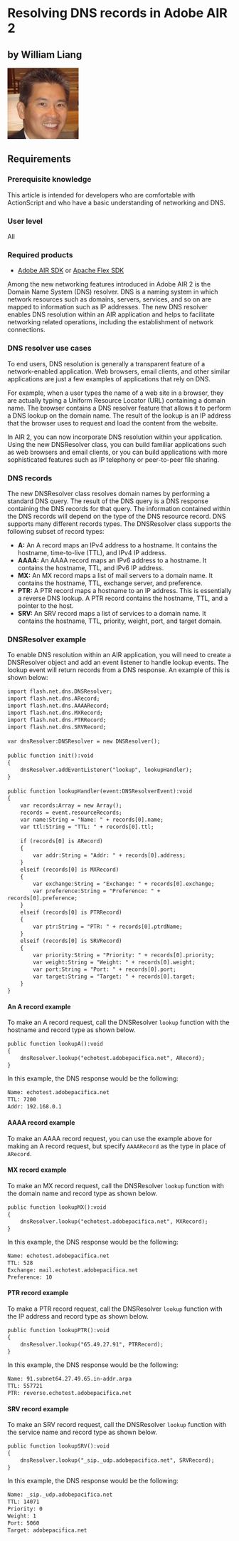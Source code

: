 # Resolving DNS records in Adobe AIR 2

## by William Liang

![William Liang](./img/1296445272799.jpg)

## Requirements

### Prerequisite knowledge

This article is intended for developers who are comfortable with ActionScript
and who have a basic understanding of networking and DNS.

### User level

All

### Required products

- [Adobe AIR SDK](https://airsdk.dev/) or
  [Apache Flex SDK](https://flex.apache.org)

Among the new networking features introduced in Adobe AIR 2 is the Domain Name
System (DNS) resolver. DNS is a naming system in which network resources such as
domains, servers, services, and so on are mapped to information such as IP
addresses. The new DNS resolver enables DNS resolution within an AIR application
and helps to facilitate networking related operations, including the
establishment of network connections.

### DNS resolver use cases

To end users, DNS resolution is generally a transparent feature of a
network-enabled application. Web browsers, email clients, and other similar
applications are just a few examples of applications that rely on DNS.

For example, when a user types the name of a web site in a browser, they are
actually typing a Uniform Resource Locator (URL) containing a domain name. The
browser contains a DNS resolver feature that allows it to perform a DNS lookup
on the domain name. The result of the lookup is an IP address that the browser
uses to request and load the content from the website.

In AIR 2, you can now incorporate DNS resolution within your application. Using
the new DNSResolver class, you can build familiar applications such as web
browsers and email clients, or you can build applications with more
sophisticated features such as IP telephony or peer-to-peer file sharing.

### DNS records

The new DNSResolver class resolves domain names by performing a standard DNS
query. The result of the DNS query is a DNS response containing the DNS records
for that query. The information contained within the DNS records will depend on
the type of the DNS resource record. DNS supports many different records types.
The DNSResolver class supports the following subset of record types:

- **A:** An A record maps an IPv4 address to a hostname. It contains the
  hostname, time-to-live (TTL), and IPv4 IP address.
- **AAAA:** An AAAA record maps an IPv6 address to a hostname. It contains the
  hostname, TTL, and IPv6 IP address.
- **MX:** An MX record maps a list of mail servers to a domain name. It contains
  the hostname, TTL, exchange server, and preference.
- **PTR:** A PTR record maps a hostname to an IP address. This is essentially a
  reverse DNS lookup. A PTR record contains the hostname, TTL, and a pointer to
  the host.
- **SRV:** An SRV record maps a list of services to a domain name. It contains
  the hostname, TTL, priority, weight, port, and target domain.

### DNSResolver example

To enable DNS resolution within an AIR application, you will need to create a
DNSResolver object and add an event listener to handle lookup events. The lookup
event will return records from a DNS response. An example of this is shown
below:

    import flash.net.dns.DNSResolver;
    import flash.net.dns.ARecord;
    import flash.net.dns.AAAARecord;
    import flash.net.dns.MXRecord;
    import flash.net.dns.PTRRecord;
    import flash.net.dns.SRVRecord;

    var dnsResolver:DNSResolver = new DNSResolver();

    public function init():void
    {
    	dnsResolver.addEventListener("lookup", lookupHandler);
    }

    public function lookupHandler(event:DNSResolverEvent):void
    {
    	var records:Array = new Array();
    	records = event.resourceRecords;
    	var name:String = "Name: " + records[0].name;
    	var ttl:String = "TTL: " + records[0].ttl;

    	if (records[0] is ARecord)
    	{
    		var addr:String = "Addr: " + records[0].address;
    	}
    	elseif (records[0] is MXRecord)
    	{
    		var exchange:String = "Exchange: " + records[0].exchange;
    		var preference:String = "Preference: " + records[0].preference;
    	}
    	elseif (records[0] is PTRRecord)
    	{
    		var ptr:String = "PTR: " + records[0].ptrdName;
    	}
    	elseif (records[0] is SRVRecord)
    	{
    		var priority:String = "Priority: " + records[0].priority;
    		var weight:String = "Weight: " + records[0].weight;
    		var port:String = "Port: " + records[0].port;
    		var target:String = "Target: " + records[0].target;
    	}
    }

#### An A record example

To make an A record request, call the DNSResolver `lookup` function with the
hostname and record type as shown below.

    public function lookupA():void
    {
    	dnsResolver.lookup("echotest.adobepacifica.net", ARecord);
    }

In this example, the DNS response would be the following:

    Name: echotest.adobepacifica.net
    TTL: 7200
    Addr: 192.168.0.1

#### AAAA record example

To make an AAAA record request, you can use the example above for making an A
record request, but specify `AAAARecord` as the type in place of `ARecord`.

#### MX record example

To make an MX record request, call the DNSResolver `lookup` function with the
domain name and record type as shown below.

    public function lookupMX():void
    {
    	dnsResolver.lookup("echotest.adobepacifica.net", MXRecord);
    }

In this example, the DNS response would be the following:

    Name: echotest.adobepacifica.net
    TTL: 528
    Exchange: mail.echotest.adobepacifica.net
    Preference: 10

#### PTR record example

To make a PTR record request, call the DNSResolver `lookup` function with the IP
address and record type as shown below.

    public function lookupPTR():void
    {
    	dnsResolver.lookup("65.49.27.91", PTRRecord);
    }

In this example, the DNS response would be the following:

    Name: 91.subnet64.27.49.65.in-addr.arpa
    TTL: 557721
    PTR: reverse.echotest.adobepacifica.net

#### SRV record example

To make an SRV record request, call the DNSResolver `lookup` function with the
service name and record type as shown below.

    public function lookupSRV():void
    {
    	dnsResolver.lookup("_sip._udp.adobepacifica.net", SRVRecord);
    }

In this example, the DNS response would be the following:

    Name: _sip._udp.adobepacifica.net
    TTL: 14071
    Priority: 0
    Weight: 1
    Port: 5060
    Target: adobepacifica.net
